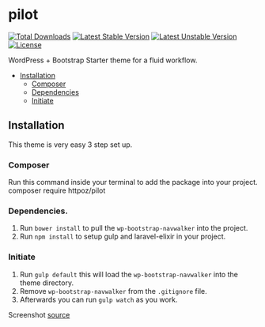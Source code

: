 # pilot
[![Total Downloads](https://poser.pugx.org/httpoz/pilot/d/total.svg)](https://packagist.org/packages/httpoz/pilot)
[![Latest Stable Version](https://poser.pugx.org/httpoz/pilot/v/stable.svg)](https://packagist.org/packages/httpoz/pilot)
[![Latest Unstable Version](https://poser.pugx.org/httpoz/pilot/v/unstable.svg)](https://packagist.org/packages/httpoz/pilot)
[![License](https://poser.pugx.org/httpoz/pilot/license.svg)](https://packagist.org/packages/httpoz/pilot)

WordPress + Bootstrap Starter theme for a fluid workflow.

- [Installation](#installation)
    - [Composer](#composer)
    - [Dependencies](#dependencies)
    - [Initiate](#initiate)

## Installation
This theme is very easy 3 step set up.

### Composer
Run this command inside your terminal to add the package into your project.
  composer require httpoz/pilot

### Dependencies.
1. Run `bower install` to pull the `wp-bootstrap-navwalker` into the project.
2. Run `npm install` to setup gulp and laravel-elixir in your project.

### Initiate
1. Run `gulp default` this will load the `wp-bootstrap-navwalker` into the theme directory.
2. Remove `wp-bootstrap-navwalker` from the `.gitignore` file.
3. Afterwards you can run `gulp watch` as you work.



Screenshot [source](http://www.infobarrel.com/media/image/85576.jpg)
